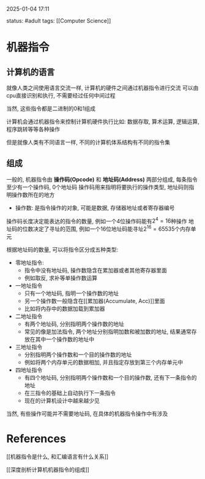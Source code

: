 2025-01-04    17:11

status: #adult 
tags: [[Computer Science]]


# 机器指令

## 计算机的语言

就像人类之间使用语言交流一样, 计算机的硬件之间通过机器指令进行交流
可以由cpu直接识别和执行, 不需要经过任何中间过程

当然, 这些指令都是二进制的0和1组成

计算机会通过机器指令来控制计算机硬件执行比如: 数据存取, 算术运算, 逻辑运算, 程序跳转等等各种操作

但是就像人类有不同语言一样, 不同的计算机体系结构有不同的指令集

## 组成

一般的, 机器指令由 **操作码(Opcode)** 和 **地址码(Address)** 两部分组成, 每条指令至少有一个操作码, 0个地址码
操作码用来指明将要执行的操作类型, 地址码则指明操作数所在的地方

- 操作数: 
	是指令操作的对象, 可能是数据, 存储器地址或者寄存器编号

操作码长度决定能表达的指令的数量, 例如一个4位操作码能有$2^{4}= 16$种操作
地址码的位数决定了寻址的范围, 例如一个16位地址码能寻址$2^{16} =65535$个内存单元

根据地址码的数量, 可以将指令区分成五种类型: 
- 零地址指令: 
	- 指令中没有地址码, 操作数隐含在累加器或者其他寄存器里面
	- 例如取反, 求补等单操作数运算
- 一地址指令
	- 只有一个地址码, 指明一个操作数的地址
	- 另一个操作数一般隐含在[[累加器(Accumulate, Acc)]]里面
	- 比如将内存中的数据加载到累加器
- 二地址指令
	- 有两个地址码, 分别指明两个操作数的地址
	- 常见的像是加法指令, 两个地址分别指明加数和被加数的地址, 结果通常存放在其中一个操作数的地址中
- 三地址指令
	- 分别指明两个操作数和一个目的操作数的地址
	- 例如将两个内存单元的数据相加, 并且指定存放到第三个内存单元中
- 四地址指令
	- 有四个地址码, 分别指明两个操作数和一个目的操作数, 还有下一条指令的地址
	- 在三指令的基础上自动执行下一条指令
	- 现在的计算机设计中越来越少见

当然, 有些操作可能并不需要地址码, 在具体的机器指令操作中有涉及




# References

[[机器指令是什么, 和汇编语言有什么关系]]

[[深度剖析计算机机器指令的组成]]
